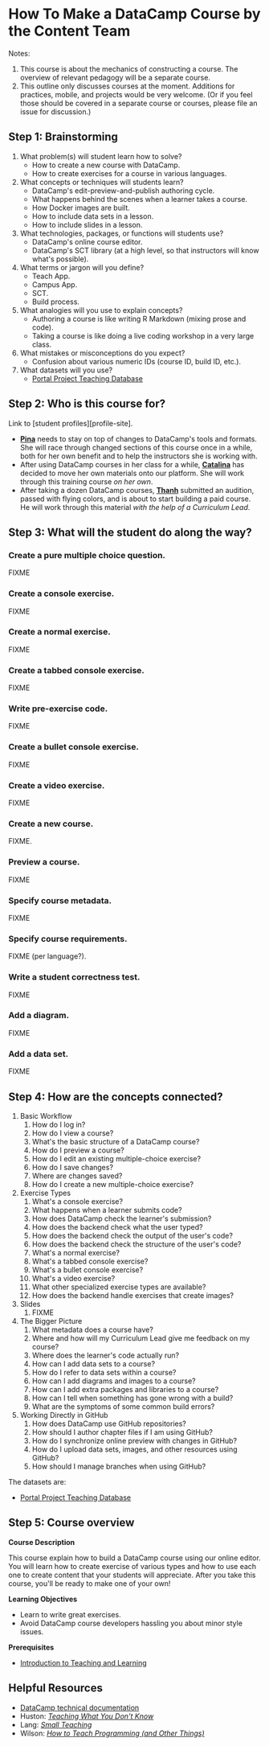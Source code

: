 # How To Make a DataCamp Course by the Content Team

Notes:

1. This course is about the mechanics of constructing a course.
   The overview of relevant pedagogy will be a separate course.
2. This outline only discusses courses at the moment.
   Additions for practices, mobile, and projects would be very welcome.
   (Or if you feel those should be covered in a separate course or courses,
   please file an issue for discussion.)

## Step 1: Brainstorming

1. What problem(s) will student learn how to solve?
   - How to create a new course with DataCamp.
   - How to create exercises for a course in various languages.
2. What concepts or techniques will students learn?
   - DataCamp's edit-preview-and-publish authoring cycle.
   - What happens behind the scenes when a learner takes a course.
   - How Docker images are built.
   - How to include data sets in a lesson.
   - How to include slides in a lesson.
3. What technologies, packages, or functions will students use?
   - DataCamp's online course editor.
   - DataCamp's SCT library
     (at a high level, so that instructors will know what's possible).
4. What terms or jargon will you define?
   - Teach App.
   - Campus App.
   - SCT.
   - Build process.
5. What analogies will you use to explain concepts?
   - Authoring a course is like writing R Markdown (mixing prose and code).
   - Taking a course is like doing a live coding workshop in a very large class.
6. What mistakes or misconceptions do you expect?
   - Confusion about various numeric IDs (course ID, build ID, etc.).
7. What datasets will you use?
   - [Portal Project Teaching Database][portal-data]

## Step 2: Who is this course for?

Link to [student profiles][profile-site].

- **[Pina][profile-pina]** needs to stay on top of changes to DataCamp's tools and formats.
  She will race through changed sections of this course once in a while,
  both for her own benefit and to help the instructors she is working with.
- After using DataCamp courses in her class for a while,
  **[Catalina][profile-catalina]** has decided to move her own materials onto our platform.
  She will work through this training course *on her own*.
- After taking a dozen DataCamp courses,
  **[Thanh][profile-thanh]** submitted an audition,
  passed with flying colors,
  and is about to start building a paid course.
  He will work through this material *with the help of a Curriculum Lead*.

## Step 3: What will the student do along the way?

### Create a pure multiple choice question.

FIXME

### Create a console exercise.

FIXME

### Create a normal exercise.

FIXME

### Create a tabbed console exercise.

FIXME

### Write pre-exercise code.

FIXME

### Create a bullet console exercise.

FIXME

### Create a video exercise.

FIXME

### Create a new course.

FIXME.

### Preview a course.

FIXME

### Specify course metadata.

FIXME

### Specify course requirements.

FIXME (per language?).

### Write a student correctness test.

FIXME

### Add a diagram.

FIXME

### Add a data set.

FIXME

## Step 4: How are the concepts connected?

1. Basic Workflow
   1. How do I log in?
   1. How do I view a course?
   1. What's the basic structure of a DataCamp course?
   1. How do I preview a course?
   1. How do I edit an existing multiple-choice exercise?
   1. How do I save changes?
   1. Where are changes saved?
   1. How do I create a new multiple-choice exercise?
1. Exercise Types
   1. What's a console exercise?
   1. What happens when a learner submits code?
   1. How does DataCamp check the learner's submission?
   1. How does the backend check what the user typed?
   1. How does the backend check the output of the user's code?
   1. How does the backend check the structure of the user's code?
   1. What's a normal exercise?
   1. What's a tabbed console exercise?
   1. What's a bullet console exercise?
   1. What's a video exercise?
   1. What other specialized exercise types are available?
   1. How does the backend handle exercises that create images?
1. Slides
   1. FIXME
1. The Bigger Picture
   1. What metadata does a course have?
   1. Where and how will my Curriculum Lead give me feedback on my course?
   1. Where does the learner's code actually run?
   1. How can I add data sets to a course?
   1. How do I refer to data sets within a course?
   1. How can I add diagrams and images to a course?
   1. How can I add extra packages and libraries to a course?
   1. How can I tell when something has gone wrong with a build?
   1. What are the symptoms of some common build errors?
1. Working Directly in GitHub
   1. How does DataCamp use GitHub repositories?
   1. How should I author chapter files if I am using GitHub?
   1. How do I synchronize online preview with changes in GitHub?
   1. How do I upload data sets, images, and other resources using GitHub?
   1. How should I manage branches when using GitHub?

The datasets are:

- [Portal Project Teaching Database][portal-data]

## Step 5: Course overview

**Course Description**

This course explain how to build a DataCamp course using our online editor.
You will learn how to create exercise of various types
and how to use each one to create content that your students will appreciate.
After you take this course,
you'll be ready to make one of your own!

**Learning Objectives**

- Learn to write great exercises.
- Avoid DataCamp course developers hassling you about minor style issues.

**Prerequisites**

- [Introduction to Teaching and Learning][teaching-and-learning]

## Helpful Resources

- [DataCamp technical documentation][datacamp-how]
- Huston: *[Teaching What You Don't Know][huston-teaching]*
- Lang: *[Small Teaching][lang-teaching]*
- Wilson: *[How to Teach Programming (and Other Things)][wilson-teaching]*

[datacamp-how]: https://www.datacamp.com/teach/documentation
[huston-teaching]: https://www.amazon.com/Teaching-What-You-Dont-Know/dp/0674035801/
[lang-teaching]: https://www.amazon.com/Small-Teaching-Everyday-Lessons-Learning/dp/1118944496/
[portal-data]: https://figshare.com/articles/Portal_Project_Teaching_Database/1314459
[profile-catalina]: https://github.com/datacamp/learner-profiles#catalina
[profile-pina]: https://github.com/datacamp/learner-profiles#pina
[profile-thanh]: https://github.com/datacamp/learner-profiles#thanh
[teaching-and-learning]: https://github.com/datacamp/courses-teaching-and-learning
[wilson-teaching]: http://third-bit.com/teaching/
